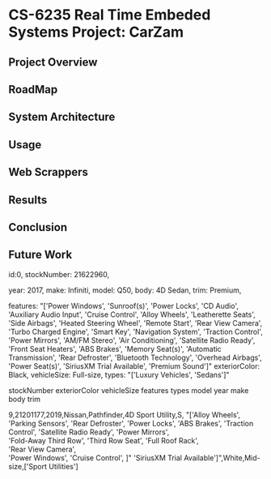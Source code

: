 # CS-6235 Real Time Embeded Systems Project: CarZam

## Project Overview

## RoadMap

## System Architecture

## Usage

## Web Scrappers

## Results

## Conclusion

## Future Work

id:0,
stockNumber: 21622960,

year: 2017,
make: Infiniti,
model: Q50,
body: 4D Sedan,
trim: Premium,

features: "['Power Windows', 'Sunroof(s)', 'Power Locks', 'CD Audio', 'Auxiliary Audio Input', 'Cruise Control', 'Alloy Wheels', 'Leatherette Seats', 'Side Airbags', 'Heated Steering Wheel', 'Remote Start', 'Rear View Camera', 'Turbo Charged Engine', 'Smart Key', 'Navigation System', 'Traction Control', 'Power Mirrors', 'AM/FM Stereo', 'Air Conditioning', 'Satellite Radio Ready', 'Front Seat Heaters', 'ABS Brakes', 'Memory Seat(s)', 'Automatic Transmission', 'Rear Defroster', 'Bluetooth Technology', 'Overhead Airbags', 'Power Seat(s)', 'SiriusXM Trial Available', 'Premium Sound']"
exteriorColor: Black,
vehicleSize: Full-size,
types: "['Luxury Vehicles', 'Sedans']"

stockNumber
exteriorColor
vehicleSize
features
types
model
year
make
body
trim

9,21201177,2019,Nissan,Pathfinder,4D Sport Utility,S,
"['Alloy Wheels', 
'Parking Sensors',
 'Rear Defroster', 
 'Power Locks', 
 'ABS Brakes', 
 'Traction Control', 
 'Satellite Radio Ready', 
 'Power Mirrors',  
 'Fold-Away Third Row', 
 'Third Row Seat', 
 'Full Roof Rack',  
 'Rear View Camera',  
 'Power Windows', 
 'Cruise Control', ]"
 'SiriusXM Trial Available']",White,Mid-size,['Sport Utilities']





